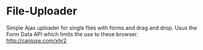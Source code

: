 File-Uploader
=============

Simple Ajax uploader for single files with forms and drag and drop. Usus the Form Data API which limits the use to these browser: http://caniuse.com/xhr2
